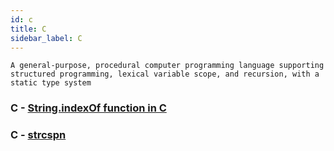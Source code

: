 ```yaml
---
id: c
title: C
sidebar_label: C
---
```


```A general-purpose, procedural computer programming language supporting structured programming, lexical variable scope, and recursion, with a static type system```
### C - [String.indexOf function in C](https://stackoverflow.com/questions/4824/string-indexof-function-in-c)

### C - [strcspn](http://www.cplusplus.com/reference/cstring/strcspn/)
